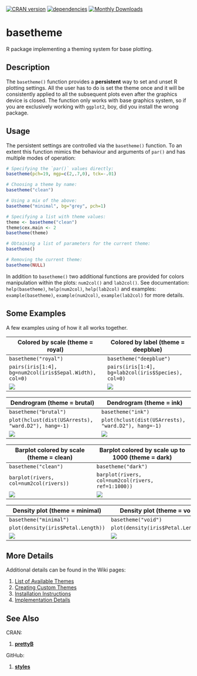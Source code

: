 [![CRAN version](http://www.r-pkg.org/badges/version/basetheme)](https://cran.r-project.org/package=basetheme)
[![dependencies](https://tinyverse.netlify.com/badge/basetheme)](https://CRAN.R-project.org/package=basetheme)
[![Monthly Downloads](https://cranlogs.r-pkg.org/badges/basetheme)](https://cranlogs.r-pkg.org/badges/basetheme)

# basetheme #

R package implementing a theming system for base plotting.

## Description ##

The `basetheme()` function provides a **persistent** way to set and unset R plotting settings.
All the user has to do is set the theme once and it will be consistently applied to all the subsequent plots even after the graphics device is closed.
The function only works with base graphics system, so if you are exclusively working with `ggplot2`, boy, did you install the wrong package.

## Usage ##

The persistent settings are controlled via the `basetheme()` function.
To an extent this function mimics the behaviour and arguments of `par()` and has multiple modes of operation:

```r
# Specifying the `par()` values directly:
basetheme(pch=19, mgp=c(2,.7,0), tck=-.01)

# Choosing a theme by name:
basetheme("clean")

# Using a mix of the above:
basetheme("minimal", bg="grey", pch=1)

# Specifying a list with theme values:
theme <- basetheme("clean")
theme$cex.main <- 2
basetheme(theme)

# Obtaining a list of parameters for the current theme:
basetheme()

# Removing the current theme:
basetheme(NULL)
```

In addition to `basetheme()` two additional functions are provided for colors manipulation within the plots: `num2col()` and `lab2col()`.
See documentation: `help(basetheme)`, `help(num2col)`, `help(lab2col)` and examples: `example(basetheme)`, `example(num2col)`, `example(lab2col)` for more details.

## Some Examples ##

A few examples using of how it all works together.

| Colored by scale (theme = royal)                                       |  Colored by label (theme = deepblue)                                   |
|------------------------------------------------------------------------|------------------------------------------------------------------------|
| `basetheme("royal")`                                                   | `basetheme("deepblue")`                                                |
| `pairs(iris[1:4], bg=num2col(iris$Sepal.Width), col=0)`                | `pairs(iris[1:4], bg=lab2col(iris$Species), col=0)`                    |
| ![](http://karolis.koncevicius.lt/data/basetheme/examples/ex_1_1.png)  | ![](http://karolis.koncevicius.lt/data/basetheme/examples/ex_1_2.png)  |

| Dendrogram (theme = brutal)                                            |  Dendrogram (theme = ink)                                              |
|------------------------------------------------------------------------|------------------------------------------------------------------------|
| `basetheme("brutal")`                                                  | `basetheme("ink")`                                                     |
| `plot(hclust(dist(USArrests), "ward.D2"), hang=-1)`                    | `plot(hclust(dist(USArrests), "ward.D2"), hang=-1)`                    |
| ![](http://karolis.koncevicius.lt/data/basetheme/examples/ex_2_1.png)  | ![](http://karolis.koncevicius.lt/data/basetheme/examples/ex_2_2.png)  |

| Barplot colored by scale (theme = clean)                               |  Barplot colored by scale up to 1000 (theme = dark)                    |
|------------------------------------------------------------------------|------------------------------------------------------------------------|
| `basetheme("clean")`                                                   | `basetheme("dark")`                                                    |
| `barplot(rivers, col=num2col(rivers))`                                 | `barplot(rivers, col=num2col(rivers, ref=1:1000))`                     |
| ![](http://karolis.koncevicius.lt/data/basetheme/examples/ex_3_1.png)  | ![](http://karolis.koncevicius.lt/data/basetheme/examples/ex_3_2.png)  |

| Density plot (theme = minimal)                                         |  Density plot (theme = void)                                           |
|------------------------------------------------------------------------|------------------------------------------------------------------------|
| `basetheme("minimal")`                                                 | `basetheme("void")`                                                    |
| `plot(density(iris$Petal.Length))`                                     | `plot(density(iris$Petal.Length))`                                     |
| ![](http://karolis.koncevicius.lt/data/basetheme/examples/ex_4_1.png)  | ![](http://karolis.koncevicius.lt/data/basetheme/examples/ex_4_2.png)  |

## More Details ##

Additional details can be found in the Wiki pages:

1. [List of Available Themes](https://github.com/KKPMW/basetheme/wiki/Theme-List)
2. [Creating Custom Themes](https://github.com/KKPMW/basetheme/wiki/Creating-Themes)
3. [Installation Instructions](https://github.com/KKPMW/basetheme/wiki/Installation)
4. [Implementation Details](https://github.com/KKPMW/basetheme/wiki/Implementation-Details)

## See Also ##

CRAN:

1. [**prettyB**](https://github.com/jumpingrivers/prettyB)

GitHub:

1. [**styles**](https://github.com/leehazel/styles)

